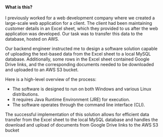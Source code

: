 #### What is this?
I previously worked for a web development company where we created a large-scale web application for a client. The client had been maintaining customer details in an Excel sheet, which they provided to us after the web application was developed. Our task was to transfer this data to the database, hosted on AWS.

Our backend engineer instructed me to design a software solution capable of uploading the text-based data from the Excel sheet to a local MySQL database. Additionally, some rows in the Excel sheet contained Google Drive links, and the corresponding documents needed to be downloaded and uploaded to an AWS S3 bucket.

Here is a high-level overview of the process:

- The software is designed to run on both Windows and various Linux distributions.
- It requires Java Runtime Environment (JRE) for execution.
- The software operates through the command line interface (CLI).
  
The successful implementation of this solution allows for efficient data transfer from the Excel sheet to the local MySQL database and handles the download and upload of documents from Google Drive links to the AWS S3 bucket
